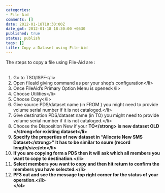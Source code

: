 ```yaml
---
categories:
- File-Aid
comments: []
date: 2012-01-18T18:30:00Z
date_gmt: 2012-01-18 18:30:00 +0530
published: true
status: publish
tags: []
title: Copy a Dataset using File-Aid
---
```


<p>The steps to copy a file using File-Aid are :<br>
<ol><br>
<li>Go to TSO&#47;ISPF<&#47;li><br>
<li>Open fileaid giving command as per your shop&rsquo;s configuration<&#47;li><br>
<li>Once FileAid&rsquo;s Primary Option Menu is opened<&#47;li><br>
<li>Choose Utilities<&#47;li><br>
<li>Choose Copy<&#47;li><br>
<li>Give source PDS&#47;dataset name (in FROM ) you might need to provide volume serial number if it is not cataloged.<&#47;li><br>
<li>Give destination PDS&#47;dataset name (in TO) you might need to provide volume serial number if it is not cataloged.<&#47;li><br>
<li>Choose the Disposition New if your <strong>TO<&#47;strong> is new dataset <strong>OLD <&#47;strong>for existing dataset<&#47;li><br>
<li>Specify the properties of new dataset in &ldquo;<strong>Allocate New SMS Dataset<&#47;strong>&rdquo; It has to be similar to soure (record length&#47;size&#47;etc<&#47;li><br>
<li>If you are copying form a PDS then it will ask which all members you want to copy to destination.<&#47;li><br>
<li>Select members you want to copy and then hit return to confirm the members you have selected.<&#47;li><br>
<li>PF3 out and see the message top right corner for the status of your operation.<&#47;li><br><&#47;ol></p>

